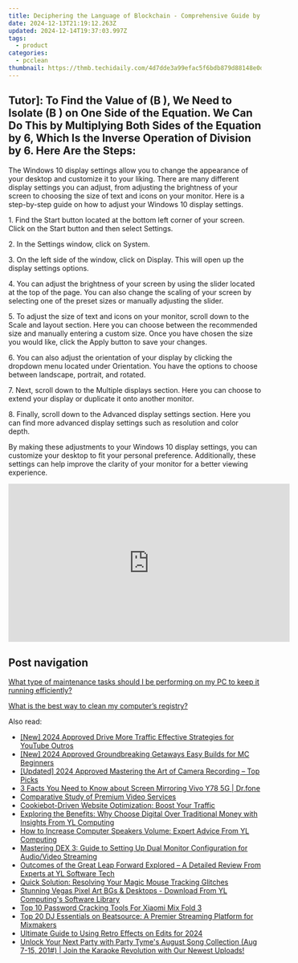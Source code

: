 ```yaml
---
title: Deciphering the Language of Blockchain - Comprehensive Guide by YL Computing
date: 2024-12-13T21:19:12.263Z
updated: 2024-12-14T19:37:03.997Z
tags:
  - product
categories:
  - pcclean
thumbnail: https://thmb.techidaily.com/4d7dde3a99efac5f6bdb879d88148e0d5b48fb1025ad045c8786c79687920a30.jpg
---
```


## Tutor]: To Find the Value of \(B \), We Need to Isolate \(B \) on One Side of the Equation. We Can Do This by Multiplying Both Sides of the Equation by 6, Which Is the Inverse Operation of Division by 6. Here Are the Steps:

The Windows 10 display settings allow you to change the appearance of your desktop and customize it to your liking. There are many different display settings you can adjust, from adjusting the brightness of your screen to choosing the size of text and icons on your monitor. Here is a step-by-step guide on how to adjust your Windows 10 display settings. 

1\. Find the Start button located at the bottom left corner of your screen. Click on the Start button and then select Settings.

2\. In the Settings window, click on System.

3\. On the left side of the window, click on Display. This will open up the display settings options. 

4\. You can adjust the brightness of your screen by using the slider located at the top of the page. You can also change the scaling of your screen by selecting one of the preset sizes or manually adjusting the slider.

5\. To adjust the size of text and icons on your monitor, scroll down to the Scale and layout section. Here you can choose between the recommended size and manually entering a custom size. Once you have chosen the size you would like, click the Apply button to save your changes.

6\. You can also adjust the orientation of your display by clicking the dropdown menu located under Orientation. You have the options to choose between landscape, portrait, and rotated.

7\. Next, scroll down to the Multiple displays section. Here you can choose to extend your display or duplicate it onto another monitor.

8\. Finally, scroll down to the Advanced display settings section. Here you can find more advanced display settings such as resolution and color depth. 

By making these adjustments to your Windows 10 display settings, you can customize your desktop to fit your personal preference. Additionally, these settings can help improve the clarity of your monitor for a better viewing experience.

<!-- affiliate ads begin -->
<iframe width="560" height="315" src="https://www.youtube.com/embed/QRaEdFMU-Xc?si=OjaiTvlogJy5wHhN" title="YouTube video player" frameborder="0" allow="accelerometer; autoplay; clipboard-write; encrypted-media; gyroscope; picture-in-picture; web-share" referrerpolicy="strict-origin-when-cross-origin" allowfullscreen></iframe>
<!-- affiliate ads end -->

## Post navigation

[What type of maintenance tasks should I be performing on my PC to keep it running efficiently?](https://tools.techidaily.com/pcclean/products/)

[What is the best way to clean my computer’s registry?](https://tools.techidaily.com/pcclean/products/)

<ins class="adsbygoogle"
     style="display:block"
     data-ad-format="autorelaxed"
     data-ad-client="ca-pub-7571918770474297"
     data-ad-slot="1223367746"></ins>

<ins class="adsbygoogle"
     style="display:block"
     data-ad-client="ca-pub-7571918770474297"
     data-ad-slot="8358498916"
     data-ad-format="auto"
     data-full-width-responsive="true"></ins>

<span class="atpl-alsoreadstyle">Also read:</span>
<div><ul>
<li><a href="https://youtube-zero.techidaily.com/024-approved-drive-more-traffic-effective-strategies-for-youtube-outros/"><u>[New] 2024 Approved Drive More Traffic Effective Strategies for YouTube Outros</u></a></li>
<li><a href="https://screen-sharing-recording.techidaily.com/new-2024-approved-groundbreaking-getaways-easy-builds-for-mc-beginners/"><u>[New] 2024 Approved Groundbreaking Getaways Easy Builds for MC Beginners</u></a></li>
<li><a href="https://fox-glue.techidaily.com/updated-2024-approved-mastering-the-art-of-camera-recording-top-picks/"><u>[Updated] 2024 Approved Mastering the Art of Camera Recording – Top Picks</u></a></li>
<li><a href="https://screen-mirror.techidaily.com/3-facts-you-need-to-know-about-screen-mirroring-vivo-y78-5g-drfone-by-drfone-android/"><u>3 Facts You Need to Know about Screen Mirroring Vivo Y78 5G | Dr.fone</u></a></li>
<li><a href="https://fox-friendly.techidaily.com/comparative-study-of-premium-video-services/"><u>Comparative Study of Premium Video Services</u></a></li>
<li><a href="https://techidaily.com/cookiebot-driven-website-optimization-boost-your-traffic/"><u>Cookiebot-Driven Website Optimization: Boost Your Traffic</u></a></li>
<li><a href="https://win-hot.techidaily.com/exploring-the-benefits-why-choose-digital-over-traditional-money-with-insights-from-yl-computing/"><u>Exploring the Benefits: Why Choose Digital Over Traditional Money with Insights From YL Computing</u></a></li>
<li><a href="https://win-hot.techidaily.com/how-to-increase-computer-speakers-volume-expert-advice-from-yl-computing/"><u>How to Increase Computer Speakers Volume: Expert Advice From YL Computing</u></a></li>
<li><a href="https://win-hot.techidaily.com/mastering-dex-3-guide-to-setting-up-dual-monitor-configuration-for-audiovideo-streaming/"><u>Mastering DEX 3: Guide to Setting Up Dual Monitor Configuration for Audio/Video Streaming</u></a></li>
<li><a href="https://win-hot.techidaily.com/outcomes-of-the-great-leap-forward-explored-a-detailed-review-from-experts-at-yl-software-tech/"><u>Outcomes of the Great Leap Forward Explored – A Detailed Review From Experts at YL Software Tech</u></a></li>
<li><a href="https://tech-renaissance.techidaily.com/quick-solution-resolving-your-magic-mouse-tracking-glitches/"><u>Quick Solution: Resolving Your Magic Mouse Tracking Glitches</u></a></li>
<li><a href="https://win-hot.techidaily.com/stunning-vegas-pixel-art-bgs-and-desktops-download-from-yl-computings-software-library/"><u>Stunning Vegas Pixel Art BGs & Desktops - Download From YL Computing's Software Library</u></a></li>
<li><a href="https://unlock-android.techidaily.com/top-10-password-cracking-tools-for-xiaomi-mix-fold-3-by-drfone-android/"><u>Top 10 Password Cracking Tools For Xiaomi Mix Fold 3</u></a></li>
<li><a href="https://win-hot.techidaily.com/top-20-dj-essentials-on-beatsource-a-premier-streaming-platform-for-mixmakers/"><u>Top 20 DJ Essentials on Beatsource: A Premier Streaming Platform for Mixmakers</u></a></li>
<li><a href="https://some-guidance.techidaily.com/ultimate-guide-to-using-retro-effects-on-edits-for-2024/"><u>Ultimate Guide to Using Retro Effects on Edits for 2024</u></a></li>
<li><a href="https://win-hot.techidaily.com/unlock-your-next-party-with-party-tymes-august-song-collection-aug-7-15-201-join-the-karaoke-revolution-with-our-newest-uploads/"><u>Unlock Your Next Party with Party Tyme's August Song Collection (Aug 7-15, 201#) | Join the Karaoke Revolution with Our Newest Uploads!</u></a></li>
</ul></div>

